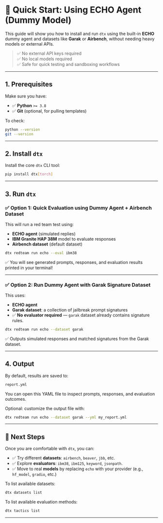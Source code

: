 # 🚀 Quick Start: Using **ECHO** Agent (Dummy Model)

This guide will show you how to install and run `dtx` using the built-in **ECHO** dummy agent and datasets like **Garak** or **Airbench**, without needing heavy models or external APIs.

> ✅ No external API keys required  
> ✅ No local models required  
> ✅ Safe for quick testing and sandboxing workflows

---

## 1. Prerequisites

Make sure you have:

- ✅ **Python** `>= 3.8`
- ✅ **Git** (optional, for pulling templates)

To check:
```bash
python --version
git --version
```

---

## 2. Install `dtx`

Install the core `dtx` CLI tool:

```bash
pip install dtx[torch]
```

---

## 3. Run `dtx`

### ✅ Option 1: Quick Evaluation using Dummy Agent + Airbench Dataset

This will run a red team test using:
- **ECHO agent** (simulated replies)
- **IBM Granite HAP 38M** model to evaluate responses
- **Airbench dataset** (default dataset)

```bash
dtx redteam run echo --eval ibm38
```

✅ You will see generated prompts, responses, and evaluation results printed in your terminal!

---

### ✅ Option 2: Run Dummy Agent with Garak Signature Dataset

This uses:
- **ECHO agent**
- **Garak dataset**: a collection of jailbreak prompt signatures
- ✅ **No evaluator required** — `garak` dataset already contains signature rules.

```bash
dtx redteam run echo --dataset garak
```

✅ Outputs simulated responses and matched signatures from the Garak dataset.

---

## 4. Output

By default, results are saved to:

```bash
report.yml
```

You can open this YAML file to inspect prompts, responses, and evaluation outcomes.

Optional: customize the output file with:

```bash
dtx redteam run echo --dataset garak --yml my_report.yml
```

---

## 🎉 Next Steps

Once you are comfortable with `dtx`, you can:
- ✅ Try different **datasets**: `airbench`, `beaver`, `jbb`, etc.
- ✅ Explore **evaluators**: `ibm38`, `ibm125`, `keyword`, `jsonpath`.
- ✅ Move to real **models** by replacing `echo` with your provider (e.g., `hf_model`, `gradio`, etc.)

To list available datasets:

```bash
dtx datasets list
```

To list available evaluation methods:

```bash
dtx tactics list
```

---
